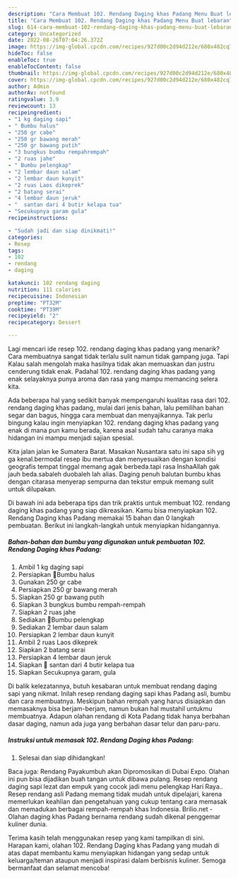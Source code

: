 ```yaml
---
description: "Cara Membuat 102. Rendang Daging khas Padang Menu Buat lebaran"
title: "Cara Membuat 102. Rendang Daging khas Padang Menu Buat lebaran"
slug: 614-cara-membuat-102-rendang-daging-khas-padang-menu-buat-lebaran
category: Uncategorized
date: 2022-08-26T07:04:26.372Z
image: https://img-global.cpcdn.com/recipes/927d00c2d94d212e/680x482cq70/102-rendang-daging-khas-padang-foto-resep-utama.jpg
hideToc: false
enableToc: true
enableTocContent: false
thumbnail: https://img-global.cpcdn.com/recipes/927d00c2d94d212e/680x482cq70/102-rendang-daging-khas-padang-foto-resep-utama.jpg
cover: https://img-global.cpcdn.com/recipes/927d00c2d94d212e/680x482cq70/102-rendang-daging-khas-padang-foto-resep-utama.jpg
author: Admin
authorAv: notfound
ratingvalue: 3.9
reviewcount: 13
recipeingredient:
- "1 kg daging sapi"
- " Bumbu halus"
- "250 gr cabe"
- "250 gr bawang merah"
- "250 gr bawang putih"
- "3 bungkus bumbu rempahrempah"
- "2 ruas jahe"
- " Bumbu pelengkap"
- "2 lembar daun salam"
- "2 lembar daun kunyit"
- "2 ruas Laos dikeprek"
- "2 batang serai"
- "4 lembar daun jeruk"
- "  santan dari 4 butir kelapa tua"
- "Secukupnya garam gula"
recipeinstructions:

- "Sudah jadi dan siap dinikmati!"
categories:
- Resep
tags:
- 102
- rendang
- daging

katakunci: 102 rendang daging 
nutrition: 111 calories
recipecuisine: Indonesian
preptime: "PT32M"
cooktime: "PT39M"
recipeyield: "2"
recipecategory: Dessert

---
```



Lagi mencari ide resep 102. rendang daging khas padang yang menarik? Cara membuatnya sangat tidak terlalu sulit namun tidak gampang juga. Tapi Kalau salah mengolah maka hasilnya tidak akan memuaskan dan justru cenderung tidak enak. Padahal 102. rendang daging khas padang yang enak selayaknya punya aroma dan rasa yang mampu memancing selera kita.


Ada beberapa hal yang sedikit banyak mempengaruhi kualitas rasa dari 102. rendang daging khas padang, mulai dari jenis bahan, lalu pemilihan bahan segar dan bagus, hingga cara membuat dan menyajikannya. Tak perlu bingung kalau ingin menyiapkan 102. rendang daging khas padang yang enak di mana pun kamu berada, karena asal sudah tahu caranya maka hidangan ini mampu menjadi sajian spesial.

Kita jalan jalan ke Sumatera Barat. Masakan Nusantara satu ini sapa sih yg ga kenal.bermodal resep ibu mertua dan menyesuaikan dengan kondisi geografis tempat tinggal memang agak berbeda.tapi rasa InshaAllah gak jauh beda.sabaleh duobaleh lah alias. Daging penuh balutan bumbu khas dengan citarasa menyerap sempurna dan tekstur empuk memang sulit untuk dilupakan.


Di bawah ini ada beberapa tips dan trik praktis untuk membuat 102. rendang daging khas padang yang siap dikreasikan. Kamu bisa menyiapkan 102. Rendang Daging khas Padang memakai 15 bahan dan 0 langkah pembuatan. Berikut ini langkah-langkah untuk menyiapkan hidangannya.

<!--inarticleads1-->

##### Bahan-bahan dan bumbu yang digunakan untuk pembuatan 102. Rendang Daging khas Padang:

1. Ambil 1 kg daging sapi
1. Persiapkan  📌Bumbu halus
1. Gunakan 250 gr cabe
1. Persiapkan 250 gr bawang merah
1. Siapkan 250 gr bawang putih
1. Siapkan 3 bungkus bumbu rempah-rempah
1. Siapkan 2 ruas jahe
1. Sediakan  📌Bumbu pelengkap
1. Sediakan 2 lembar daun salam
1. Persiapkan 2 lembar daun kunyit
1. Ambil 2 ruas Laos dikeprek
1. Siapkan 2 batang serai
1. Persiapkan 4 lembar daun jeruk
1. Siapkan  📌 santan dari 4 butir kelapa tua
1. Siapkan Secukupnya garam, gula


Di balik kelezatannya, butuh kesabaran untuk membuat rendang daging sapi yang nikmat. Inilah resep rendang daging sapi khas Padang asli, bumbu dan cara membuatnya. Meskipun bahan rempah yang harus disiapkan dan memasaknya bisa berjam-berjam, namun bukan hal mustahil untukmu membuatnya. Adapun olahan rendang di Kota Padang tidak hanya berbahan dasar daging, namun ada juga yang berbahan dasar telur dan paru-paru. 

<!--inarticleads2-->

##### Instruksi untuk memasak 102. Rendang Daging khas Padang:


1. Selesai dan siap dihidangkan!

Baca juga: Rendang Payakumbuh akan Dipromosikan di Dubai Expo. Olahan ini pun bisa dijadikan buah tangan untuk dibawa pulang. Resep rendang daging sapi lezat dan empuk yang cocok jadi menu pelengkap Hari Raya.. Resep rendang asli Padang memang tidak mudah untuk dipelajari, karena memerlukan keahlian dan pengetahuan yang cukup tentang cara memasak dan memadukan berbagai rempah-rempah khas Indonesia. Brilio.net - Olahan daging khas Padang bernama rendang sudah dikenal penggemar kuliner dunia. 

Terima kasih telah menggunakan resep yang kami tampilkan di sini. Harapan kami, olahan 102. Rendang Daging khas Padang yang mudah di atas dapat membantu kamu menyiapkan hidangan yang sedap untuk keluarga/teman ataupun menjadi inspirasi dalam berbisnis kuliner. Semoga bermanfaat dan selamat mencoba!
